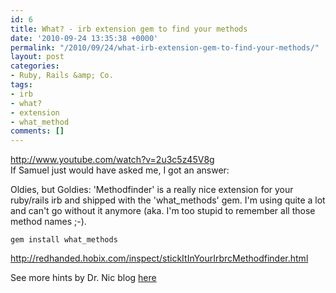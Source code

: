 ```yaml
---
id: 6
title: What? - irb extension gem to find your methods
date: '2010-09-24 13:35:38 +0000'
permalink: "/2010/09/24/what-irb-extension-gem-to-find-your-methods/"
layout: post
categories:
- Ruby, Rails &amp; Co.
tags:
- irb
- what?
- extension
- what_method
comments: []
---
```

http://www.youtube.com/watch?v=2u3c5z45V8g  
If Samuel just would have asked me, I got an answer:

Oldies, but Goldies: 'Methodfinder' is a really nice extension for your ruby/rails irb and shipped with the 'what_methods' gem. I'm using quite a lot and can't go without it anymore (aka. I'm too stupid to remember all those method names ;-).

`gem install what_methods`

<http://redhanded.hobix.com/inspect/stickItInYourIrbrcMethodfinder.html>

See more hints by Dr. Nic blog [here](http://drnicwilliams.com/2006/10/12/my-irbrc-for-consoleirb/)